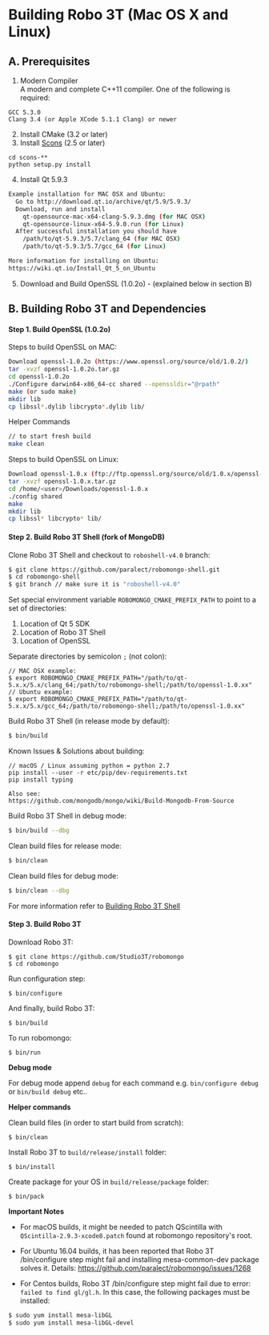Building Robo 3T (Mac OS X and Linux)  
==================

A. Prerequisites
-------------

1. Modern Compiler   
A modern and complete C++11 compiler. One of the following is required:  
```
GCC 5.3.0  
Clang 3.4 (or Apple XCode 5.1.1 Clang) or newer  
```

2. Install CMake (3.2 or later)
3. Install [Scons](http://scons.org/tag/releases.html) (2.5 or later) 

```
cd scons-**
python setup.py install
```
   
4. Install Qt 5.9.3

  ```sh
Example installation for MAC OSX and Ubuntu:
    Go to http://download.qt.io/archive/qt/5.9/5.9.3/
    Download, run and install 
      qt-opensource-mac-x64-clang-5.9.3.dmg (for MAC OSX) 
      qt-opensource-linux-x64-5.9.0.run (for Linux)
    After successful installation you should have 
      /path/to/qt-5.9.3/5.7/clang_64 (for MAC OSX)
      /path/to/qt-5.9.3/5.7/gcc_64 (for Linux)

More information for installing on Ubuntu:
https://wiki.qt.io/Install_Qt_5_on_Ubuntu
```

5. Download and Build OpenSSL (1.0.2o) - (explained below in section B)

B. Building Robo 3T and Dependencies
-------------

#### Step 1. Build OpenSSL (1.0.2o)

Steps to build OpenSSL on MAC:

  ```sh
Download openssl-1.0.2o (https://www.openssl.org/source/old/1.0.2/)
tar -xvzf openssl-1.0.2o.tar.gz
cd openssl-1.0.2o
./Configure darwin64-x86_64-cc shared --openssldir="@rpath"
make (or sudo make)
mkdir lib
cp libssl*.dylib libcrypto*.dylib lib/
```
Helper Commands
  ```sh
// to start fresh build
make clean
```

Steps to build OpenSSL on Linux:

  ```sh
Download openssl-1.0.x (ftp://ftp.openssl.org/source/old/1.0.x/openssl-1.0.x.tar.gz)
tar -xvzf openssl-1.0.x.tar.gz
cd /home/<user>/Downloads/openssl-1.0.x
./config shared
make
mkdir lib
cp libssl* libcrypto* lib/
```

#### Step 2. Build Robo 3T Shell (fork of MongoDB)

Clone Robo 3T Shell and checkout to `roboshell-v4.0` branch:

  ```sh
  $ git clone https://github.com/paralect/robomongo-shell.git
  $ cd robomongo-shell
  $ git branch // make sure it is "roboshell-v4.0"
  ```

Set special environment variable `ROBOMONGO_CMAKE_PREFIX_PATH` to point to a set of 
directories:

1. Location of Qt 5 SDK  
2. Location of Robo 3T Shell  
3. Location of OpenSSL  

Separate directories by semicolon `;` (not colon):

    // MAC OSX example:
    $ export ROBOMONGO_CMAKE_PREFIX_PATH="/path/to/qt-5.x.x/5.x/clang_64;/path/to/robomongo-shell;/path/to/openssl-1.0.xx"
    // Ubuntu example:
    $ export ROBOMONGO_CMAKE_PREFIX_PATH="/path/to/qt-5.x.x/5.x/gcc_64;/path/to/robomongo-shell;/path/to/openssl-1.0.xx"


Build Robo 3T Shell (in release mode by default):

  ```sh
  $ bin/build
  ```

Known Issues & Solutions about building: 
```
// macOS / Linux assuming python = python 2.7
pip install --user -r etc/pip/dev-requirements.txt
pip install typing

Also see:
https://github.com/mongodb/mongo/wiki/Build-Mongodb-From-Source
```

Build Robo 3T Shell in debug mode:

  ```sh
  $ bin/build --dbg
  ```
  
Clean build files for release mode:
  ```sh
  $ bin/clean
  ```

Clean build files for debug mode:
  ```sh
  $ bin/clean --dbg
  ```
  
For more information refer to [Building Robo 3T Shell](BuildRobo3TShell.md) 

#### Step 3. Build Robo 3T

Download Robo 3T: 

    $ git clone https://github.com/Studio3T/robomongo
    $ cd robomongo

Run configuration step:
    
    $ bin/configure 
    
And finally, build Robo 3T:
    
    $ bin/build 

To run robomongo:

    $ bin/run
    

**Debug mode**

For debug mode append `debug` for each command
e.g. `bin/configure debug` or  `bin/build debug` etc..

**Helper commands**
    
Clean build files (in order to start build from scratch):

    $ bin/clean
    
Install Robo 3T to `build/release/install` folder:

    $ bin/install
    
Create package for your OS in `build/release/package` folder:

    $ bin/pack

**Important Notes**
- For macOS builds, it might be needed to patch QScintilla with `QScintilla-2.9.3-xcode8.patch` found at robomongo repository's root.

- For Ubuntu 16.04 builds, it has been reported that Robo 3T /bin/configure step might fail and installing mesa-common-dev package solves it. Details: https://github.com/paralect/robomongo/issues/1268 

- For Centos builds, Robo 3T /bin/configure step might fail due to error: `failed to find gl/gl.h`. In this case, the following packages must be installed:

```sh
$ sudo yum install mesa-libGL
$ sudo yum install mesa-libGL-devel
  ```

